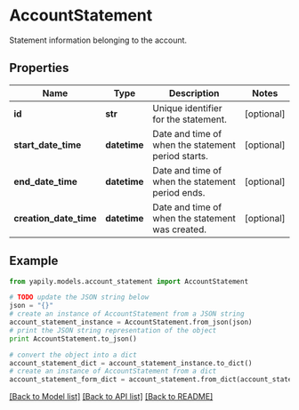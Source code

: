 # AccountStatement

Statement information belonging to the account.

## Properties

Name | Type | Description | Notes
------------ | ------------- | ------------- | -------------
**id** | **str** | Unique identifier for the statement. | [optional] 
**start_date_time** | **datetime** | Date and time of when the statement period starts. | [optional] 
**end_date_time** | **datetime** | Date and time of when the statement period ends. | [optional] 
**creation_date_time** | **datetime** | Date and time of when the statement was created. | [optional] 

## Example

```python
from yapily.models.account_statement import AccountStatement

# TODO update the JSON string below
json = "{}"
# create an instance of AccountStatement from a JSON string
account_statement_instance = AccountStatement.from_json(json)
# print the JSON string representation of the object
print AccountStatement.to_json()

# convert the object into a dict
account_statement_dict = account_statement_instance.to_dict()
# create an instance of AccountStatement from a dict
account_statement_form_dict = account_statement.from_dict(account_statement_dict)
```
[[Back to Model list]](../README.md#documentation-for-models) [[Back to API list]](../README.md#documentation-for-api-endpoints) [[Back to README]](../README.md)


